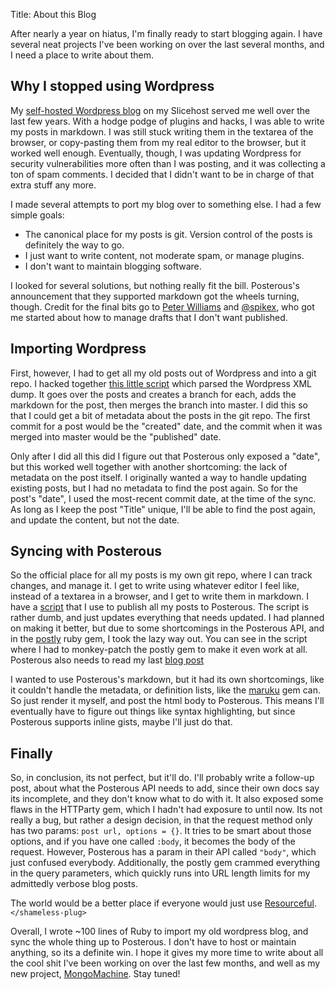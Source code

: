 Title: About this Blog

After nearly a year on hiatus, I'm finally ready to start blogging again. I have several neat projects I've been working on over the last several months, and I need a place to write about them.

## Why I stopped using Wordpress

My [self-hosted Wordpress blog][oldblog] on my Slicehost served me well over the last few years. With a hodge podge of plugins and hacks, I was able to write my posts in markdown. I was still stuck writing them in the textarea of the browser, or copy-pasting them from my real editor to the browser, but it worked well enough. Eventually, though, I was updating Wordpress for security vulnerabilities more often than I was posting, and it was collecting a ton of spam comments. I decided that I didn't want to be in charge of that extra stuff any more.

I made several attempts to port my blog over to something else. I had a few simple goals:

 * The canonical place for my posts is git. Version control of the posts is definitely the way to go.
 * I just want to write content, not moderate spam, or manage plugins.
 * I don't want to maintain blogging software.

I looked for several solutions, but nothing really fit the bill. Posterous's announcement that they supported markdown got the wheels turning, though. Credit for the final bits go to [Peter Williams][] and [@spikex][], who got me started about how to manage drafts that I don't want published.

## Importing Wordpress

First, however, I had to get all my old posts out of Wordpress and into a git repo. I hacked together [this little script][import] which parsed the Wordpress XML dump. It goes over the posts and creates a branch for each, adds the markdown for the post, then merges the branch into master. I did this so that I could get a bit of metadata about the posts in the git repo. The first commit for a post would be the "created" date, and the commit when it was merged into master would be the "published" date.

Only after I did all this did I figure out that Posterous only exposed a "date", but this worked well together with another shortcoming: the lack of metadata on the post itself. I originally wanted a way to handle updating existing posts, but I had no metadata to find the post again. So for the post's "date", I used the most-recent commit date, at the time of the sync. As long as I keep the post "Title" unique, I'll be able to find the post again, and update the content, but not the date.

## Syncing with Posterous

So the official place for all my posts is my own git repo, where I can track changes, and manage it. I get to write using whatever editor I feel like, instead of a textarea in a browser, and I get to write them in markdown. I have a [script][sync] that I use to publish all my posts to Posterous. The script is rather dumb, and just updates everything that needs updated. I had planned on making it better, but due to some shortcomings in the Posterous API, and in the [postly][] ruby gem, I took the lazy way out. You can see in the script where I had to monkey-patch the postly gem to make it even work at all. Posterous also needs to read my last [blog post][]

I wanted to use Posterous's markdown, but it had its own shortcomings, like it couldn't handle the metadata, or definition lists, like the [maruku][] gem can. So just render it myself, and post the html body to Posterous. This means I'll eventually have to figure out things like syntax highlighting, but since Posterous supports inline gists, maybe I'll just do that.

## Finally

So, in conclusion, its not perfect, but it'll do. I'll probably write a follow-up post, about what the Posterous API needs to add, since their own docs say its incomplete, and they don't know what to do with it. It also exposed some flaws in the HTTParty gem, which I hadn't had exposure to until now. Its not really a bug, but rather a design decision, in that the request method only has two params: `post url, options = {}`. It tries to be smart about those options, and if you have one called `:body`, it becomes the body of the request. However, Posterous has a param in their API called `"body"`, which just confused everybody. Additionally, the postly gem crammed everything in the query parameters, which quickly runs into URL length limits for my admittedly verbose blog posts.

The world would be a better place if everyone would just use [Resourceful][]. `</shameless-plug>`

Overall, I wrote ~100 lines of Ruby to import my old wordpress blog, and sync the whole thing up to Posterous. I don't have to host or maintain anything, so its a definite win. I hope it gives my more time to write about all the cool shit I've been working on over the last few months, and well as my new project, [MongoMachine][]. Stay tuned!


[Peter Williams]:  http://barelyenough.org/
[@spikex]:         http://twitter.com/spikex
[oldblog]:         http://theamazingrando.com/blog
[import]:          http://github.com/paul/blog.theamazingrando.com/blob/master/lib/import.rb
[sync]:            http://github.com/paul/blog.theamazingrando.com/blob/master/lib/sync.rb
[postly]:          http://github.com/twoism/postly
[maruku]:          http://maruku.rubyforge.org/
[Resourceful]:     http://github.com/paul/resourceful
[MongoMachine]:    http://mongomachine.com
[blog post]:       http://blog.theamazingrando.com/your-web-service-might-not-be-restful-if

